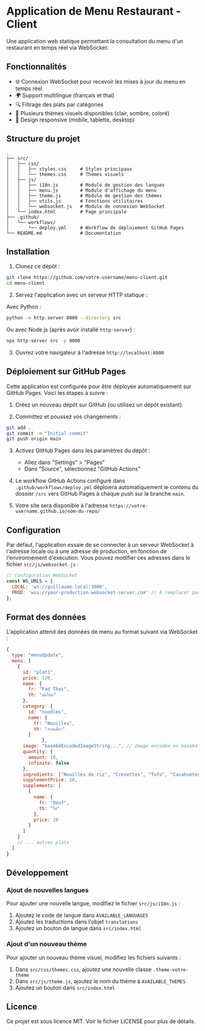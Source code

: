 # Application de Menu Restaurant - Client

Une application web statique permettant la consultation du menu d'un restaurant en temps réel via WebSocket.

## Fonctionnalités

- 🌐 Connexion WebSocket pour recevoir les mises à jour du menu en temps réel
- 🌍 Support multilingue (français et thaï)
- 🔍 Filtrage des plats par catégories
- 🎨 Plusieurs thèmes visuels disponibles (clair, sombre, coloré)
- 📱 Design responsive (mobile, tablette, desktop)

## Structure du projet

```
.
├── src/
│   ├── css/
│   │   ├── styles.css     # Styles principaux
│   │   └── themes.css     # Thèmes visuels
│   ├── js/
│   │   ├── i18n.js        # Module de gestion des langues
│   │   ├── menu.js        # Module d'affichage du menu
│   │   ├── theme.js       # Module de gestion des thèmes
│   │   ├── utils.js       # Fonctions utilitaires
│   │   └── websocket.js   # Module de connexion WebSocket
│   └── index.html         # Page principale
├── .github/
│   └── workflows/
│       └── deploy.yml     # Workflow de déploiement GitHub Pages
└── README.md              # Documentation
```

## Installation

1. Clonez ce dépôt :
```bash
git clone https://github.com/votre-username/menu-client.git
cd menu-client
```

2. Servez l'application avec un serveur HTTP statique :

Avec Python :
```bash
python -m http.server 8000 --directory src
```

Ou avec Node.js (après avoir installé `http-server`) :
```bash
npx http-server src -p 8000
```

3. Ouvrez votre navigateur à l'adresse `http://localhost:8000`

## Déploiement sur GitHub Pages

Cette application est configurée pour être déployée automatiquement sur GitHub Pages. Voici les étapes à suivre :

1. Créez un nouveau dépôt sur GitHub (ou utilisez un dépôt existant).

2. Committez et poussez vos changements :
```bash
git add .
git commit -m "Initial commit"
git push origin main
```

3. Activez GitHub Pages dans les paramètres du dépôt :
   - Allez dans "Settings" > "Pages"
   - Dans "Source", sélectionnez "GitHub Actions"

4. Le workflow GitHub Actions configuré dans `.github/workflows/deploy.yml` déploiera automatiquement le contenu du dossier `/src` vers GitHub Pages à chaque push sur la branche `main`.

5. Votre site sera disponible à l'adresse `https://votre-username.github.io/nom-du-repo/`

## Configuration

Par défaut, l'application essaie de se connecter à un serveur WebSocket à l'adresse locale ou à une adresse de production, en fonction de l'environnement d'exécution. Vous pouvez modifier ces adresses dans le fichier `src/js/websocket.js` :

```javascript
// Configuration WebSocket
const WS_URLS = {
  LOCAL: 'ws://guillaume.local:3000',
  PROD: 'wss://your-production-websocket-server.com' // À remplacer par votre URL WebSocket de production
};
```

## Format des données

L'application attend des données de menu au format suivant via WebSocket :

```javascript
{
  type: "menuUpdate",
  menu: [
    {
      id: "plat1",
      price: 120,
      name: { 
        fr: "Pad Thai", 
        th: "ผัดไทย" 
      },
      category: { 
        id: "noodles", 
        name: { 
          fr: "Nouilles", 
          th: "ก๋วยเตี๋ยว" 
        } 
             },
      image: "base64EncodedImageString...", // Image encodée en base64
      quantity: { 
        amount: 10, 
        infinite: false 
      },
      ingredients: ["Nouilles de riz", "Crevettes", "Tofu", "Cacahuètes"],
      supplementPrice: 20,
      supplements: [
        { 
          name: { 
            fr: "Oeuf", 
            th: "ไข่" 
          }, 
          price: 20 
        }
      ]
    }
    // ... autres plats
  ]
}
```

## Développement

### Ajout de nouvelles langues

Pour ajouter une nouvelle langue, modifiez le fichier `src/js/i18n.js` :

1. Ajoutez le code de langue dans `AVAILABLE_LANGUAGES`
2. Ajoutez les traductions dans l'objet `translations`
3. Ajoutez un bouton de langue dans `src/index.html`

### Ajout d'un nouveau thème

Pour ajouter un nouveau thème visuel, modifiez les fichiers suivants :

1. Dans `src/css/themes.css`, ajoutez une nouvelle classe `.theme-votre-theme`
2. Dans `src/js/theme.js`, ajoutez le nom du thème à `AVAILABLE_THEMES`
3. Ajoutez un bouton dans `src/index.html`

## Licence

Ce projet est sous licence MIT. Voir le fichier LICENSE pour plus de détails.
